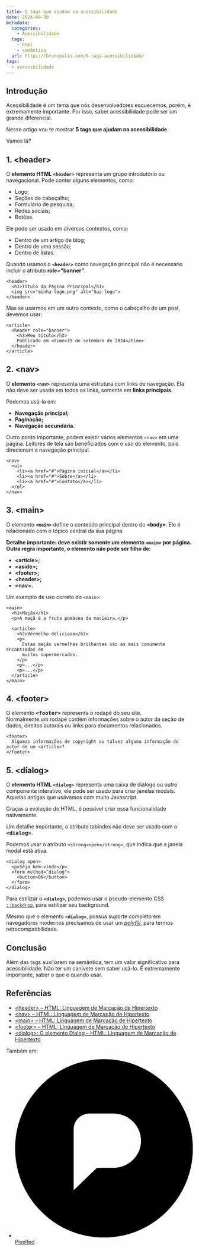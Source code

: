 ```yaml
---
title: 5 tags que ajudam na acessibilidade
date: 2024-09-30
metadata:
  categories:
    - Acessibilidade
  tags:
    - html
    - semântica
  url: https://brunopulis.com/5-tags-acessibilidade/
tags:
  - acessibilidade
---
```

## Introdução

Acessibilidade é um tema que nós desenvolvedores esquecemos, porém, é extremamente importante. Por isso, saber acessibilidade pode ser um grande diferencial.

Nesse artigo vou te mostrar **5 tags que ajudam na acessibilidade**.

Vamos lá?

## 1\. \<header>

O **elemento HTML** **`<header>`** representa um grupo introdutório ou navegacional. Pode conter alguns elementos, como:

-   Logo;
-   Seções de cabeçalho;
-   Formulário de pesquisa;
-   Redes sociais;
-   Botões.

Ele pode ser usado em diversos contextos, como:

-   Dentro de um artigo de blog;
-   Dentro de uma sessão;
-   Dentro de listas.

Quando usamos o **`<header>`** como navegação principal não é necessário incluir o atributo **role=”banner”**.

```
<header>
  <h1>Título da Página Principal</h1>
  <img src="minha-logo.png" alt="Sua logo">
</header>
```

Mas se usarmos em um outro contexto, como o cabeçalho de um post, devemos usar:

```
<article>
  <header role="banner">
    <h3>Meu título</h3>
    Publicado em <time>19 de setembro de 2024</time>
  </header>
</article>
```

## 2\. \<nav>

O **elemento `<nav>`** representa uma estrutura com links de navegação. Ela não deve ser usada em todos os links, somente em **links principais**.

Podemos usá-la em:

-   **Navegação principal;**
-   **Paginação;**
-   **Navegação secundária.**

Outro ponto importante, podem existir vários elementos `<nav>` em uma página. Leitores de tela são beneficiados com o uso do elemento, pois direcionam a navegação principal.

```
<nav>
  <ul>
    <li><a href="#">Página inicial</a></li>
    <li><a href="#">Sobre</a></li>
    <li><a href="#">Contato</a></li>
  </ul>
</nav>
```

## 3\. \<main>

O elemento **`<main>`** define o conteúdo principal dentro do <kbd><strong>&lt;body&gt;</strong></kbd>. Ele é relacionado com o tópico central da sua página.

**Detalhe importante: deve existir somente um elemento `<main>` por página. Outra regra importante, o elemento não pode ser filho de:**

-   **\<article>;**
-   **\<aside>;**
-   **\<footer>;**
-   **\<header>;**
-   **\<nav>.**

Um exemplo de uso correto do `<main>`:

```
<main>
  <h1>Maçãs</h1>
  <p>A maçã é a fruta pomácea da macieira.</p>

  <article>
    <h2>Vermelho delicioso</h2>
    <p>
      Estas maçãs vermelhas brilhantes são as mais comumente encontradas em
      muitos supermercados.
    </p>
    <p>...</p>
    <p>...</p>
  </article>
</main>
```

## 4\. \<footer>

O elemento <kbd><strong>&lt;footer&gt;</strong></kbd> representa o rodapé do seu site.  
Normalmente um rodapé contém informações sobre o autor da seção de dados, direitos autorais ou links para documentos relacionados.

```
<footer>
  Algumas informações de copyright ou talvez alguma informação do autor de um <article>?
</footer>
```

## 5\. \<dialog>

O **elemento HTML `<dialog>`** representa uma caixa de diálogo ou outro componente interativo, ele pode ser usado para criar janelas modais. Aquelas antigas que usávamos com muito Javascript.

Graças a evolução do HTML, é possível criar essa funcionalidade nativamente.

Um detalhe importante, o atributo tabindex não deve ser usado com o **<kbd>&lt;dialog&gt;</kbd>**.

Podemos usar o atributo `<strong>open</strong>`, que indica que a janela modal está ativa.

```
<dialog open>
  <p>Seja bem-vindo</p>
  <form method="dialog">
    <button>OK</button>
  </form>
</dialog>
```

Para estilizar o **`<dialog>`**, podemos usar o pseudo-elemento CSS [`::backdrop`](https://developer.mozilla.org/pt-BR/docs/Web/CSS/::backdrop), para estilizar seu background.

Mesmo que o elemento **`<dialog>`**, possua suporte completo em navegadores modernos precisamos de usar um _[polyfill](https://github.com/GoogleChrome/dialog-polyfill)_, para termos retrocompatibilidade.

## Conclusão

Além das tags auxiliarem na semântica, tem um valor significativo para acessibilidade. Não ter um canivete sem saber usá-lo. É extremamente importante, saber o que e quando usar.

## Referências

-   [\<header> – HTML: Linguagem de Marcação de Hipertexto](https://developer.mozilla.org/pt-BR/docs/Web/HTML/Element/header)
-   [\<nav> – HTML: Linguagem de Marcação de Hipertexto](https://developer.mozilla.org/pt-BR/docs/Web/HTML/Element/nav)
-   [\<main> – HTML: Linguagem de Marcação de Hipertexto](https://developer.mozilla.org/pt-BR/docs/Web/HTML/Element/main)
-   [\<footer> – HTML: Linguagem de Marcação de Hipertexto](https://developer.mozilla.org/pt-BR/docs/Web/HTML/Element/footer)
-   [\<dialog>: O elemento Dialog – HTML: Linguagem de Marcação de Hipertexto](https://developer.mozilla.org/pt-BR/docs/Web/HTML/Element/dialog)

Também em:

-   [<svg role="img" viewBox="0 0 24 24" xmlns="http://www.w3.org/2000/svg"><title>Pixelfed</title><path d="M12 24C5.3726 24 0 18.6274 0 12S5.3726 0 12 0s12 5.3726 12 12-5.3726 12-12 12m-.9526-9.3802h2.2014c2.0738 0 3.7549-1.6366 3.7549-3.6554S15.3226 7.309 13.2488 7.309h-3.1772c-1.1964 0-2.1663.9442-2.1663 2.1089v8.208z"></path></svg>Pixelfed](https://pixelfed.social/p/brunopulis.com/746381227036273154)
